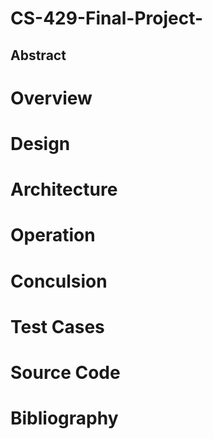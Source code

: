 # CS-429-Final-Project-

<h2> Abstract </h2>

<h1> Overview </h1>

<h1> Design </h1>

<h1> Architecture </h1>

<h1> Operation </h1>

<h1> Conculsion </h1>

<h1> Test Cases </h1>

<h1> Source Code </h1>

<h1> Bibliography </h1>